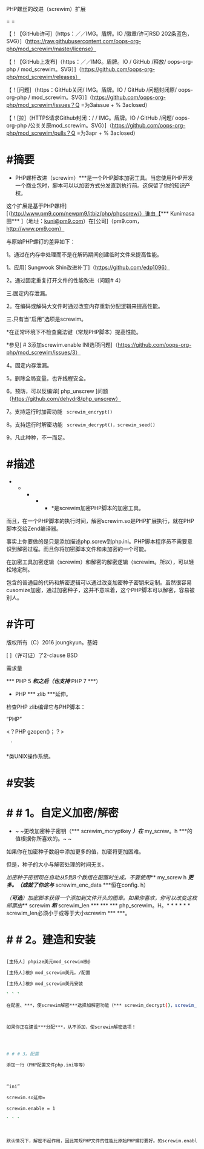 PHP螺丝的改进（screwim）扩展

= =

【！【GitHub许可]（https：／／IMG。盾牌。IO /徽章/许可RSD 202条蓝色，SVG）]（https://raw.githubusercontent.com/oops-org-php/mod_screwim/master/license）

【！【GitHub上发布]（https：／／IMG。盾牌。IO / GitHub /释放/ oops-org-php / mod_screwim。SVG）]（https://github.com/oops-org-php/mod_screwim/releases）

【！[问题]（https：GitHub关闭/ IMG。盾牌。IO / GitHub /问题封闭原/ oops-org-php / mod_screwim。SVG）]（https://github.com/oops-org-php/mod_screwim/issues？Q =为3aissue + % 3aclosed）

【！[拉]（HTTPS请求Github封闭：/ / IMG。盾牌。IO / GitHub /问题/ oops-org-php /公关关原mod_screwim。SVG）]（https://github.com/oops-org-php/mod_screwim/pulls？Q =为3apr + % 3aclosed）



# #摘要



* PHP螺杆改进（screwim）***是一个PHP脚本加密工具。当您使用PHP开发一个商业包时，脚本可以以加密方式分发直到执行前。这保留了你的知识产权。



这个扩展是基于PHP螺杆] [（http://www.pm9.com/newpm9/itbiz/php/phpscrew/）谁由【*** Kunimasa田*** ]（地址：kuni@pm9.com）在[公司]（pm9.com，http://www.pm9.com）



与原始PHP螺钉的差异如下：

1。通过在内存中处理而不是在解码期间创建临时文件来提高性能。

1。应用[ Sungwook Shin改进补丁]（https://github.com/edp1096）

2。通过固定重复打开文件的性能改进（问题# 4）

三.固定内存泄漏。

2。在编码或解码大文件时通过改变内存重新分配逻辑来提高性能。

三.只有当“启用”选项是screwim。

*在正常环境下不检查魔法键（常规PHP脚本）提高性能。

*参见[ # 3添加screwim.enable INI选项问题]（https://github.com/oops-org-php/mod_screwim/issues/3）

4。固定内存泄漏。

5。删除全局变量。也许线程安全。

6。预防，可以反编译[ php_unscrew ]问题（https://github.com/dehydr8/php_unscrew）

7。支持运行时加密功能` ` ` screwim_encrypt() ` ` `

8。支持运行时解密功能` ` ` screwim_decrypt()，screwim_seed() ` ` `

9。凡此种种，不一而足。



# #描述



* * * * * *是screwim加密PHP脚本的加密工具。



而且，在一个PHP脚本的执行时间，解密screwim.so是PHP扩展执行，就在PHP脚本交给Zend编译器。



事实上你要做的是只是添加描述php.screw到php.ini。PHP脚本程序员不需要意识到解密过程。而且你将加密脚本文件和未加密的一个可能。



在加密工具加密逻辑（screwim）和解密的解密逻辑（screwim。所以），可以轻松地定制。



包含的普通目的代码和解密逻辑可以通过改变加密种子密钥来定制。虽然很容易cusomize加密，通过加密种子，这并不意味着，这个PHP脚本可以解密，容易被别人。



# #许可



版权所有（C）2016 joungkyun。基姆



[ ]（许可证）了2-clause BSD



需求量



*** PHP 5 ***和之后（也支持*** PHP 7 ***）

* PHP *** zlib ***延伸。

检查PHP zlib编译它与PHP脚本：

“PHP”

<？PHP gzopen()；？>

` ` `

*类UNIX操作系统。



# #安装



# # # 1。自定义加密/解密

* ~ ~更改加密种子密钥（*** screwim_mcryptkey ***）在*** my_screw。h ***的值根据你所喜欢的。~ ~

如果你在加密种子数组中添加更多的值，加密将更加困难。

但是，种子的大小与解密处理的时间无关。

*加密种子密钥现在自动从5到8个数组在配置时生成。不要使用*** my_screw h ***更多。（成就了你这与*** screwim_enc_data ***恒在config. h）

*（***可选***）加密脚本获得一个添加到文件开头的图章。如果你喜欢，你可以改变这枚邮票由*** screwim ***和*** screwim_len *** *** *** php_screwim。H。* * * * * * screwim_len必须小于或等于大小screwim *** ***。



# # # 2。建造和安装

```bash

[主持人] phpize美元mod_screwim根@

[主持人]根@ mod_screwim美元。/配置

[主持人]根@ mod_screwim美元安装

` ` `

在配置、***，使screwim解密***选择加解密功能（*** screwim_decrypt()，screwim_seed() ***）。这意味着***可以对加密的php文件进行解密。



如果你正在建设***分配***，从不添加，使screwim解密选项！




# # # 3。配置

添加一行（PHP配置文件php.ini等等）



“ini”

screwim.so延伸=

screwim.enable = 1

` ` `



默认情况下，解密不起作用，因此常规PHP文件的性能比原始PHP螺钉要好。的screwim.enable选项必须打开解密工作。又见https://github.com/oops-org—
